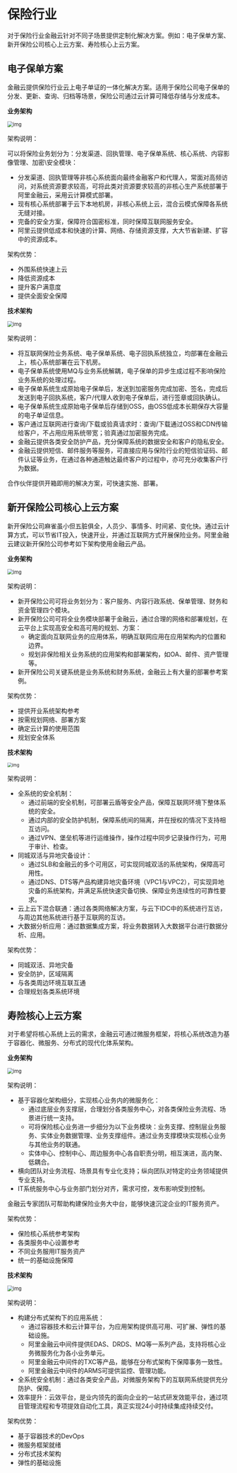 # 保险行业

对于保险行业金融云针对不同子场景提供定制化解决方案。例如：电子保单方案、新开保险公司核心上云方案、寿险核心上云方案。

## 电子保单方案

金融云提供保险行业云上电子单证的一体化解决方案。适用于保险公司电子保单的分发、更新、查询、归档等场景，保险公司通过云计算可降低存储与分发成本。

**业务架构**

<img src="http://help-static-aliyun-doc.aliyuncs.com/assets/img/15919/15481782207193_zh-CN.png" alt="img" style="zoom: 80%;" />

架构说明：

可以将保险业务划分为：分发渠道、回执管理、电子保单系统、核心系统、内容影像管理、加密\安全模块：

- 分发渠道、回执管理等非核心系统面向最终金融客户和代理人，常面对高频访问，对系统资源要求较高，可将此类对资源要求较高的非核心生产系统部署于阿里金融云，采用云计算模式部署。
- 现有核心系统部署于云下本地机房，非核心系统上云，混合云模式保障各系统无缝对接。
- 完备的安全方案，保障符合国密标准，同时保障互联网服务安全。
- 阿里云提供低成本和快速的计算、网络、存储资源支撑，大大节省新建、扩容中的资源成本。

架构优势：

- 外围系统快速上云
- 降低资源成本
- 提升客户满意度
- 提供全面安全保障

**技术架构**

<img src="http://help-static-aliyun-doc.aliyuncs.com/assets/img/15919/15481782207194_zh-CN.png" alt="img" style="zoom: 80%;" />

架构说明：

- 将互联网保险业务系统、电子保单系统、电子回执系统独立，均部署在金融云上，核心系统部署在云下机房。
- 电子保单系统使用MQ与业务系统解耦，电子保单的异步生成过程不影响保险业务系统的处理过程。
- 电子保单系统生成原始电子保单后，发送到加密服务完成加密、签名，完成后发送到电子回执系统，客户/代理人收到电子保单后，进行签章或回执确认。
- 电子保单系统生成原始电子保单后存储到OSS，由OSS低成本长期保存大容量的电子单证信息。
- 客户通过互联网进行查询/下载或验真请求时：查询/下载通过OSS和CDN传输给客户，不占用应用系统带宽；验真通过加密服务完成。
- 金融云提供各类安全防护产品，充分保障系统的数据安全和客户的隐私安全。
- 金融云提供短信、邮件服务等服务，可直接应用与保险行业的短信验证码、邮件认证等业务，在通过各种通道触达最终客户的过程中，亦可充分收集客户行为数据。

合作伙伴提供开箱即用的解决方案，可快速实施、部署。

## 新开保险公司核心上云方案

新开保险公司麻雀虽小但五脏俱全，人员少、事情多、时间紧、变化快。通过云计算方式，可以节省IT投入，快速开业，并通过互联网方式开展保险业务。阿里金融云建议新开保险公司参考如下架构使用金融云产品。

**业务架构**

<img src="http://help-static-aliyun-doc.aliyuncs.com/assets/img/15919/15481782207195_zh-CN.png" alt="img" style="zoom: 80%;" />

架构说明：

- 新开保险公司可将业务划分为：客户服务、内容行政系统、保单管理、财务和资金管理四个模块。
- 新开保险公司可将全业务模块部署于金融云，通过合理的网络和部署规划，在云平台上实现高安全和高可用的规划、方案：
  - 确定面向互联网业务的应用体系，明确互联网应用在应用架构内的位置和边界。
  - 规划非保险相关业务系统的应用架构和部署架构，如OA、邮件、资产管理等。
- 新开保险公司关键系统是业务系统和财务系统，金融云上有大量的部署参考案例。

架构优势：

- 提供开业系统架构参考
- 按需规划网络、部署方案
- 确定云计算的使用范围
- 规划安全体系

**技术架构**

<img src="http://help-static-aliyun-doc.aliyuncs.com/assets/img/15919/15481782207196_zh-CN.png" alt="img" style="zoom: 67%;" />

架构说明：

- 全系统的安全机制：
  - 通过前端的安全机制，可部署云盾等安全产品，保障互联网环境下整体系统的安全。
  - 通过内部的安全防护机制，保障系统间的隔离，并在授权的情况下支持相互访问。
  - 通过VPN、堡垒机等进行运维操作，操作过程中同步记录操作行为，可用于审计、检查。
- 同城双活与异地灾备设计：
  - 通过SLB和金融云的多个可用区，可实现同城双活的系统架构，保障高可用性。
  - 通过DNS、DTS等产品构建异地灾备环境（VPC1与VPC2），可实现异地灾备的系统架构，并满足系统快速灾备切换、保障业务连续性的可靠性要求。
- 云上云下混合联通：通过各类网络解决方案，与云下IDC中的系统进行互访，与周边其他系统进行基于互联网的互访。
- 大数据分析应用：通过数据集成方案，将业务数据转入大数据平台进行数据分析、应用。

架构优势：

- 同城双活、异地灾备
- 安全防护，区域隔离
- 与各类周边环境互联互通
- 合理规划各类系统环境

## 寿险核心上云方案

对于希望将核心系统上云的需求，金融云可通过微服务框架，将核心系统改造为基于容器化、微服务、分布式的现代化体系架构。

**业务架构**

<img src="http://help-static-aliyun-doc.aliyuncs.com/assets/img/15919/15481782217197_zh-CN.png" alt="img" style="zoom: 80%;" />

架构说明：

- 基于容器化架构细分，实现核心业务内的微服务化：
  - 通过底层业务支撑层，合理划分各类服务中心，对各类保险业务流程、场景进行统一支持。
  - 可将保险核心业务进一步细分为以下业务模块：业务支撑、控制层业务服务、实体业务数据管理、业务支撑组件。通过业务支撑模块实现核心业务与其他业务的联通。
  - 实体中心、控制中心、周边服务中心各自职责分明，相互演进，高内聚、低耦合。
- 横向团队对业务流程、场景具有专业化支持；纵向团队对特定的业务领域提供专业支持。
- IT系统服务中心与业务部门划分对齐，需求可控，发布影响受到控制。

金融云专家团队可帮助构建保险业务大中台，能够快速沉淀企业的IT服务资产。

架构优势：

- 保险核心系统参考架构
- 各类服务中心设置参考
- 不同业务服用IT服务资产
- 统一的基础设施保障

**技术架构**

<img src="http://help-static-aliyun-doc.aliyuncs.com/assets/img/15919/15481782217199_zh-CN.png" alt="img" style="zoom: 80%;" />

架构说明：

- 构建分布式架构下的应用系统：
  - 通过容器技术和云计算平台，为应用架构提供高可用、可扩展、弹性的基础设施。
  - 阿里金融云中间件提供EDAS、DRDS、MQ等一系列产品，支持将核心业务微服务化为各小业务单元。
  - 阿里金融云中间件的TXC等产品，能够在分布式架构下保障事务一致性。
  - 阿里金融云中间件的ARMS可提供监控、管理功能。
- 全系统安全机制：通过各类安全产品，对微服务架构下的互联网系统提供充分防护、保障。
- 效率提升：云效平台，是业内领先的面向企业的一站式研发效能平台，通过项目管理流程和专项提效自动化工具，真正实现24小时持续集成持续交付。

架构优势：

- 基于容器技术的DevOps
- 微服务框架就绪
- 分布式技术架构
- 弹性的基础设施